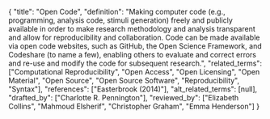 {
    "title": "Open Code",
    "definition": "Making computer code (e.g., programming, analysis code, stimuli generation) freely and publicly available in order to make research methodology and analysis transparent and allow for reproducibility and collaboration. Code can be made available via open code websites, such as GitHub, the Open Science Framework, and Codeshare (to name a few), enabling others to evaluate and correct errors and re-use and modify the code for subsequent research.",
    "related_terms": ["Computational Reproducibility", "Open Access", "Open Licensing", "Open Material", "Open Source", "Open Source Software", "Reproducibility", "Syntax"],
    "references": ["Easterbrook (2014)"],
    "alt_related_terms": [null],
    "drafted_by": ["Charlotte R. Pennington"],
    "reviewed_by": ["Elizabeth Collins", "Mahmoud Elsherif", "Christopher Graham", "Emma Henderson"]
  }
